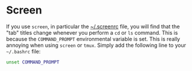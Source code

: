 # Screen

If you use `screen`, in particular the [~/.screenrc](rc/.screenrc) file, you will find that the "tab" titles change
whenever you perform a `cd` or `ls` command. This is because the `COMMAND_PROMPT` environmental variable is set. This is
really annoying when using `screen` or `tmux`. Simply add the following line to your `~/.bashrc` file:

```bash
unset COMMAND_PROMPT
```

